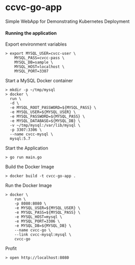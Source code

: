 # ccvc-go-app
Simple WebApp for Demonstrating Kubernetes Deployment

#### Running the application

Export environment variables

```
> export MYSQL_USER=cvcc-user \
    MYSQL_PASS=cvcc-pass \
    MYSQL_DB=sample \
    MYSQL_HOST=localhost \
    MYSQL_PORT=3307
```

Start a MySQL Docker container

```
> mkdir -p ~/tmp/mysql
> docker \
  run \
  -d \
  -e MYSQL_ROOT_PASSWORD=${MYSQL_PASS} \
  -e MYSQL_USER=${MYSQL_USER} \
  -e MYSQL_PASSWORD=${MYSQL_PASS} \
  -e MYSQL_DATABASE=${MYSQL_DB} \
  -v ~/tmp/mysql:/var/lib/mysql \
  -p 3307:3306 \
  --name cvcc-mysql \
  mysql:5.7
```

Start the Application

```
> go run main.go
```

Build the Docker Image

```
> docker build -t cvcc-go-app .
```

Run the Docker Image

```
> docker \
    run \
    -p 8080:8080 \
    -e MYSQL_USER=${MYSQL_USER} \
    -e MYSQL_PASS=${MYSQL_PASS} \
    -e MYSQL_HOST=mysql \
    -e MYSQL_PORT=3306 \
    -e MYSQL_DB=${MYSQL_DB} \
    --name cvcc-go \
    --link cvcc-mysql:mysql \
    cvcc-go
```

Profit

```
> open http://localhost:8080
```
